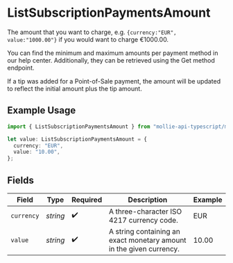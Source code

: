 # ListSubscriptionPaymentsAmount

The amount that you want to charge, e.g. `{currency:"EUR", value:"1000.00"}` if you would want to charge €1000.00.

You can find the minimum and maximum amounts per payment method in our help center. Additionally, they can be retrieved using the Get method endpoint.

If a tip was added for a Point-of-Sale payment, the amount will be updated to reflect the initial amount plus the tip amount.

## Example Usage

```typescript
import { ListSubscriptionPaymentsAmount } from "mollie-api-typescript/models/operations";

let value: ListSubscriptionPaymentsAmount = {
  currency: "EUR",
  value: "10.00",
};
```

## Fields

| Field                                                               | Type                                                                | Required                                                            | Description                                                         | Example                                                             |
| ------------------------------------------------------------------- | ------------------------------------------------------------------- | ------------------------------------------------------------------- | ------------------------------------------------------------------- | ------------------------------------------------------------------- |
| `currency`                                                          | *string*                                                            | :heavy_check_mark:                                                  | A three-character ISO 4217 currency code.                           | EUR                                                                 |
| `value`                                                             | *string*                                                            | :heavy_check_mark:                                                  | A string containing an exact monetary amount in the given currency. | 10.00                                                               |